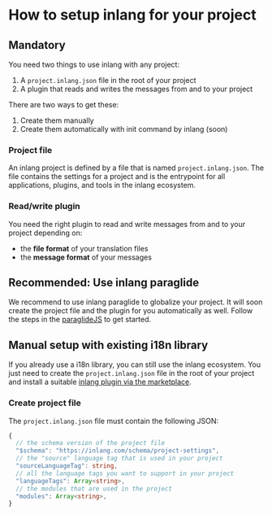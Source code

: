 # How to setup inlang for your project

## Mandatory

You need two things to use inlang with any project:
1. A `project.inlang.json` file in the root of your project
2. A plugin that reads and writes the messages from and to your project

There are two ways to get these:
1. Create them manually
2. Create them automatically with init command by inlang (soon)

### Project file

An inlang project is defined by a file that is named `project.inlang.json`. The file contains the settings for a project and is the entrypoint for all applications, plugins, and tools in the inlang ecosystem.

### Read/write plugin

You need the right plugin to read and write messages from and to your project depending on:
- the **file format** of your translation files
- the **message format** of your messages

## Recommended: Use inlang paraglide

We recommend to use inlang paraglide to globalize your project. It will soon create the project file and the plugin for you automatically as well. Follow the steps in the [paraglideJS](/m/gerre34r/library-inlang-paraglideJs) to get started.

## Manual setup with existing i18n library

If you already use a i18n library, you can still use the inlang ecosystem. You just need to create the `project.inlang.json` file in the root of your project and install a suitable [inlang plugin via the marketplace](/).

### Create project file

The `project.inlang.json` file must contain the following JSON:

```ts
{
  // the schema version of the project file
  "$schema": "https://inlang.com/schema/project-settings",
  // the "source" language tag that is used in your project
  "sourceLanguageTag": string,
  // all the language tags you want to support in your project
  "languageTags": Array<string>,
  // the modules that are used in the project
  "modules": Array<string>,
}
```

<doc-links>
    <doc-link title="Explore the ecosystem" icon="material-symbols:add-business-outline-rounded" href="/" description="Start using apps, plugins and lint rules."></doc-link>
</doc-links>
